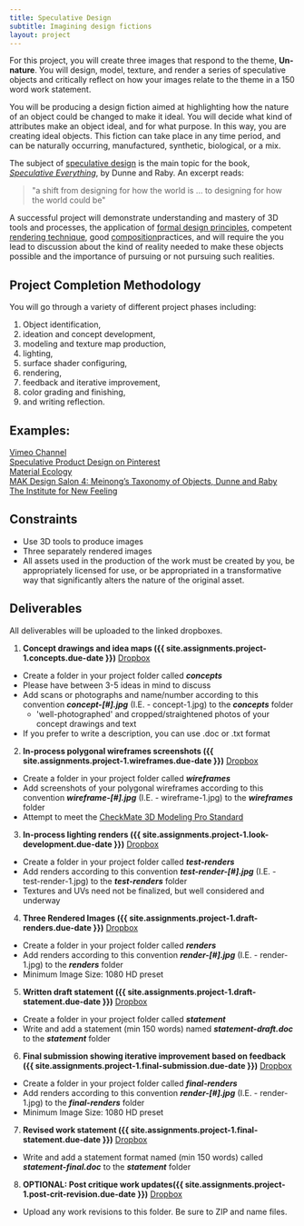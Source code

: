 ```yaml
---
title: Speculative Design
subtitle: Imagining design fictions
layout: project
---
```


For this project, you will create three images that respond to the theme, **Un-nature**. You will design, model, texture, and render a series of speculative objects and critically reflect on how your images relate to the theme in a 150 word work statement.

You will be producing a design fiction aimed at highlighting how the nature of an object could be changed to make it ideal. You will decide what kind of attributes make an object ideal, and for what purpose. In this way, you are creating ideal objects. This fiction can take place in any time period, and can be naturally occurring, manufactured, synthetic, biological, or a mix.

The subject of [speculative design](https://vimeo.com/search?q=speculative+design) is the main topic for the book, _[Speculative Everything](http://www.amazon.com/Speculative-Everything-Design-Fiction-Dreaming/dp/0262019841/)_, by Dunne and Raby. An excerpt reads:
>"a shift from designing for how the world is ... to designing for how the world could be"

A successful project will demonstrate understanding and mastery of 3D tools and processes, the application of [formal design principles](http://www.getty.edu/education/teachers/building_lessons/principles_design.pdf), competent [rendering technique](https://www.lynda.com/Maya-tutorials/Creating-Product-Shots-Maya/160716-2.html?org=psu.edu), good [composition](https://www.lynda.com/Photoshop-Elements-tutorials/essentials-composition/633865/676339-4.html?org=psu.edu)practices, and will require the you lead to discussion about the kind of reality needed to make these objects possible and the importance of pursuing or not pursuing such realities.

## Project Completion Methodology
You will go through a variety of different project phases including:

  1. Object identification,
  2. ideation and concept development,
  3. modeling and texture map production,
  4. lighting,
  5. surface shader configuring,
  6. rendering,
  7. feedback and iterative improvement,
  8. color grading and finishing,
  9. and writing reflection.

## Examples:
[Vimeo Channel](https://vimeo.com/groups/designfictions)  
[Speculative Product Design on Pinterest](https://www.pinterest.com/visualbloke/speculative-design/)  
[Material Ecology](http://www.materialecology.com/projects)  
[MAK Design Salon 4: Meinong’s Taxonomy of Objects, Dunne and Raby](https://vimeo.com/133160620)   
[The Institute for New Feeling](http://www.maakemagazine.com/nina-sarnelle)

## Constraints
- Use 3D tools to produce images
- Three separately rendered images
- All assets used in the production of the work must be created by you, be appropriately licensed for use, or be appropriated in a transformative way that significantly alters the nature of the original asset.


## Deliverables
All deliverables will be uploaded to the linked dropboxes.

1. **Concept drawings and idea maps \({{ site.assignments.project-1.concepts.due-date }}\)** [Dropbox]({{site.assignments.project-1.concepts.dropbox-url}})
  - Create a folder in your project folder called **_concepts_**
  - Please have between 3-5 ideas in mind to discuss
  - Add scans or photographs and name/number according to this convention **_concept-[#].jpg_** (I.E. - concept-1.jpg) to the **_concepts_** folder
     - 'well-photographed' and cropped/straightened photos of your concept drawings and text
  - If you prefer to write a description, you can use .doc or .txt format
2. **In-process polygonal wireframes screenshots \({{ site.assignments.project-1.wireframes.due-date }}\)** [Dropbox]({{site.assignments.project-1.wireframes.dropbox-url}})
  - Create a folder in your project folder called **_wireframes_**
  - Add screenshots of your polygonal wireframes according to this convention **_wireframe-[#].jpg_** (I.E. - wireframe-1.jpg) to the **_wireframes_** folder
  - Attempt to meet the [CheckMate 3D Modeling Pro Standard](https://www.turbosquid.com/CheckMate)
3. **In-process lighting renders \({{ site.assignments.project-1.look-development.due-date }}\)** [Dropbox]({{site.assignments.project-1.look-development.dropbox-url}})
  - Create a folder in your project folder called **_test-renders_**
  - Add renders according to this convention **_test-render-[#].jpg_** (I.E. - test-render-1.jpg) to the **_test-renders_** folder
  - Textures and UVs need not be finalized, but well considered and underway
4. **Three Rendered Images \({{ site.assignments.project-1.draft-renders.due-date }}\)** [Dropbox]({{site.assignments.project-1.draft-renders.dropbox-url}})
  - Create a folder in your project folder called **_renders_**
  - Add renders according to this convention **_render-[#].jpg_** (I.E. - render-1.jpg) to the **_renders_** folder
  - Minimum Image Size: 1080 HD preset
5. **Written draft statement \({{ site.assignments.project-1.draft-statement.due-date }}\)** [Dropbox]({{site.assignments.project-1.draft-statement.dropbox-url}})
  - Create a folder in your project folder called **_statement_**
  - Write and add a statement (min 150 words) named **_statement-draft.doc_** to the **_statement_** folder
6. **Final submission showing iterative improvement based on feedback \({{ site.assignments.project-1.final-submission.due-date }}\)** [Dropbox]({{site.assignments.project-1.final-submission.dropbox-url}})
  - Create a folder in your project folder called **_final-renders_**
  - Add renders according to this convention **_render-[#].jpg_** (I.E. - render-1.jpg) to the **_final-renders_** folder
  - Minimum Image Size: 1080 HD preset
7. **Revised work statement \({{ site.assignments.project-1.final-statement.due-date }}\)** [Dropbox]({{site.assignments.project-1.final-statement.dropbox-url}})
  - Write and add a statement format named (min 150 words) called **_statement-final.doc_** to the **_statement_** folder
8. **OPTIONAL: Post critique work updates\({{ site.assignments.project-1.post-crit-revision.due-date }}\)** [Dropbox]({{site.assignments.project-1.post-crit-revision.dropbox-url}})
  - Upload any work revisions to this folder. Be sure to ZIP and name files.
